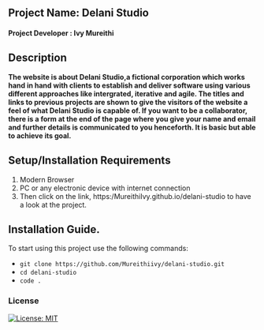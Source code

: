 ## Project Name: Delani Studio
#### Project Developer : Ivy Mureithi

## Description
  **The website is about Delani Studio,a fictional corporation which works hand in hand with clients to establish and deliver software using various different approaches like intergrated, iterative and agile. The titles and links to previous projects are shown to give the visitors of the website a feel of what Delani Studio is capable of. If you want to be a collaborator, there is a form at the end of the page where you give your name and email and further details is communicated to you henceforth. It is basic but able to achieve its goal.**


  ## Setup/Installation Requirements

1. Modern Browser
2. PC or any electronic device with internet connection
3. Then click  on the  link,  https:/MureithiIvy.github.io/delani-studio    to have  a look  at the  project.

## Installation Guide.
To start using this project use the following commands:

- `git clone https://github.com/Mureithiivy/delani-studio.git`
- `cd delani-studio`
- `code .`
### License
[![License: MIT](https://img.shields.io/badge/License-MIT-yellow.svg)](https://opensource.org/licenses/MIT)